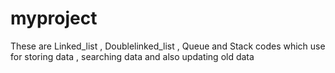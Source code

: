 # myproject
These are Linked_list , Doublelinked_list , Queue and Stack codes which use for storing data , searching data and also updating old data
